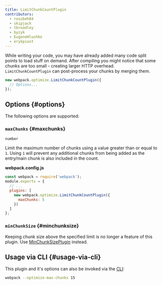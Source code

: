 ```yaml
---
title: LimitChunkCountPlugin
contributors:
  - rouzbeh84
  - skipjack
  - tbroadley
  - byzyk
  - EugeneHlushko
  - erykpiast
---
```


While writing your code, you may have already added many code split points to load stuff on demand. After compiling you might notice that some chunks are too small - creating larger HTTP overhead. `LimitChunkCountPlugin` can post-process your chunks by merging them.

``` js
new webpack.optimize.LimitChunkCountPlugin({
  // Options...
});
```


## Options {#options}

The following options are supported:

### `maxChunks` {#maxchunks}

`number`

Limit the maximum number of chunks using a value greater than or equal to `1`. Using `1` will prevent any additional chunks from being added as the entry/main chunk is also included in the count.

__webpack.config.js__

```javascript
const webpack = require('webpack');
module.exports = {
  // ...
  plugins: [
    new webpack.optimize.LimitChunkCountPlugin({
      maxChunks: 5
    })
  ]
};
```

### `minChunkSize` {#minchunksize}

Keeping chunk size above the specified limit is no longer a feature of this plugin. Use [MinChunkSizePlugin](/plugins/min-chunk-size-plugin) instead.


## Usage via CLI {#usage-via-cli}

This plugin and it's options can also be invoked via the [CLI](/api/cli/):

```bash
webpack --optimize-max-chunks 15
```
